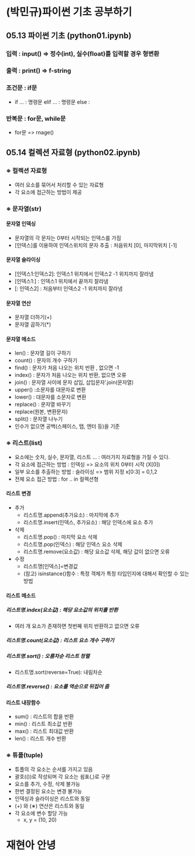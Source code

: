 # (박민규)파이썬 기초 공부하기
## 05.13 파이썬 기초 (python01.ipynb)
### 입력 : input() => 정수(int), 실수(float)를 입력할 경우 형변환
### 출력 : print() => f-string
### 조건문 : if문
  * if ... : 명령문 elif ... : 명령문 else :
### 반복문 : for문, while문 
  * for문 => rnage()
## 05.14 컬렉션 자료형 (python02.ipynb)
### ※ 컬렉션 자료형
  * 여러 요소를 묶어서 처리할 수 있는 자료형 
  * 각 요소에 접근하는 방법이 제공
### ※ 문자열(str)
#### 문자열 인덱싱
  * 문자열의 각 문자는 0부터 시작되는 인덱스를 가짐
  * [인덱스]를 이용하여 인덱스위치의 문자 추출 : 처음위치 [0], 마지막위치 [-1]
#### 문자열 슬라이싱
  * [인덱스1:인덱스2]: 인덱스1 위치에서 인덱스2 -1 위치까지 잘라냄
  * [인덱스1:] : 인덱스1 위치에서 끝까지 잘라냄
  * [: 인덱스2] : 처음부터 인덱스2 -1 위치까지 잘라냄
#### 문자열 연산
  * 문자열 더하기(+)
  * 문자열 곱하기(*)
#### 문자열 메소드
  * len() : 문자열 길이 구하기
  * count() : 문자의 개수 구하기
  * find() : 문자가 처음 나오는 위치 반환 , 없으면 -1
  * index() : 문자가 처음 나오는 위치 반환, 없으면 오류
  * join() : 문자열 사이에 문자 삽입, 삽입문자’.join(문자열)
  * upper() :소문자를 대문자로 변환
  * lower() : 대문자를 소문자로 변환
  * replace() : 문자열 바꾸기
  * replace(원본, 변환문자)
  * split() : 문자열 나누기
  * 인수가 없으면 공백(스페이스, 탭, 엔터 등)을 기준
### ※ 리스트(list)
  * 요소에는 숫자, 실수, 문자열, 리스트 ... : 여러가지 자료형을 가질 수 있다.
  * 각 요소에 접근하는 방법 : 인덱싱 => 요소의 위치 0부터 시작 (X[0])
  * 일부 요소를 추출하는 방법 : 슬라이싱 => 범위 지정 x[0:3] = 0,1,2
  * 전체 요소 접근 방법 : for .. in 컬렉션형
#### 리스트 변경
  * 추가 
    * 리스트명.append(추가요소) : 마지막에 추가
    * 리스트명.insert(인덱스, 추가요소) : 해당 인덱스에 요소 추가
  * 삭제
    * 리스트명.pop() : 마지막 요소 삭제
    * 리스트명.pop(인덱스) : 해당 인덱스 요소 삭제
    * 리스트명.remove(요소값) : 해당 요소값 삭제, 해당 값이 없으면 오류
  * 수정
    * 리스트명[인덱스]=변경값
    * (참고) isinstance()함수 : 특정 객체가 특정 타입인지에 대해서 확인할 수 있는 방법
#### 리스트 메소드
##### 리스트명.index(요소값) : 해당 요소값의 위치를 반환
  * 여러 개 요소가 존재하면 첫번째 위치 반환하고 없으면 오류
##### 리스트명.count(요소값) : 리스트 요소 개수 구하기
##### 리스트명.sort() : 오름차순 리스트 정렬
  * 리스트명.sort(reverse=True): 내림차순
##### 리스트명.reverse() : 요소를 역순으로 뒤집어 줌
#### 리스트 내장함수
  * sum() : 리스트의 합을 반환
  * min() : 리스트 최소값 반환
  * max() : 리스트 최대값 반환
  * len() : 리스트 개수 반환
### ※ 튜플(tuple)
  * 튜플의 각 요소는 순서를 가지고 있음
  * 괄호(())로 작성되며 각 요소는 쉼표(,)로 구분
  * 요소를 추가, 수정, 삭제 불가능
  * 한번 결정된 요소는 변경 불가능
  * 인덱싱과 슬라이싱은 리스트와 동일
  * (+) 와  (∗) 연산은 리스트와 동일
  * 각 요소에 변수 할당 가능
    * x, y = (10, 20)
# 재현아 안녕
